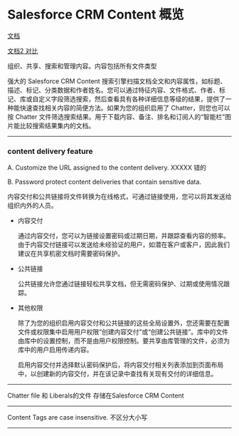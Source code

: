 # Salesforce CRM Content 概览

[文档](https://help.salesforce.com/s/articleView?id=sf.content_about.htm&type=5)

[文档2 对比](https://help.salesforce.com/s/articleView?id=sf.collab_files_differences.htm&type=5)

组织、共享、搜索和管理内容。内容包括所有文件类型

强大的 Salesforce CRM Content 搜索引擎扫描文档全文和内容属性，如标题、描述、标记、分类数据和作者姓名。您可以通过特征内容、文件格式、作者、标记、库或自定义字段筛选搜索，然后查看具有各种详细信息等级的结果，提供了一种能快速查找相关内容的简便方法。如果为您的组织启用了 Chatter，则您也可以按 Chatter 文件筛选搜索结果。用于下载内容、备注、排名和订阅人的“智能栏”图片能比较搜索结果集内的文档。

---

### content delivery feature

A. Customize the URL assigned to the content delivery. XXXXX 错的

B. Password protect content deliveries that contain sensitive data.

内容交付和公共链接将文件转换为在线格式，可通过链接使用，您可以将其发送给组织内外的人员。

- 内容交付

   通过内容交付，您可以为链接设置密码或过期日期，并跟踪查看内容的频率。由于内容交付链接可以发送给未经验证的用户，如潜在客户或客户，因此我们建议在共享机密文档时需要密码保护。

- 公共链接

  公共链接允许您通过链接轻松共享文档，但无需密码保护、过期或使用情况跟踪。

- 其他权限

  除了为您的组织启用内容交付和公共链接的这些全局设置外，您还需要在配置文件或权限集中启用用户权限“创建内容交付”或“创建公共链接”。库中的文件由库中的设置控制，而不是由用户权限控制。要共享由库管理的文件，必须为库中的用户启用传递内容。

  启用内容交付并选择默认密码保护后，将内容交付相关列表添加到页面布局中，以创建新的内容交付，并在该记录中查找有关现有交付的详细信息。

---

Chatter file 和 Liberals的文件 存储在Salesforce CRM Content

---

Content Tags are case insensitive. 不区分大小写

---

